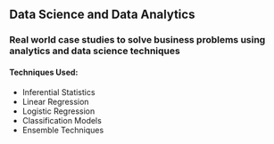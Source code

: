 ## Data Science and Data Analytics

### Real world case studies to solve business problems using analytics and data science techniques

#### Techniques Used:
* Inferential Statistics
* Linear Regression
* Logistic Regression
* Classification Models
* Ensemble Techniques

